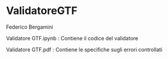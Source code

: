 # ValidatoreGTF

Federico Bergamini

Validatore GTF.ipynb : Contiene il codice del validatore

Validatore GTF.pdf : Contiene le specifiche sugli errori controllati
